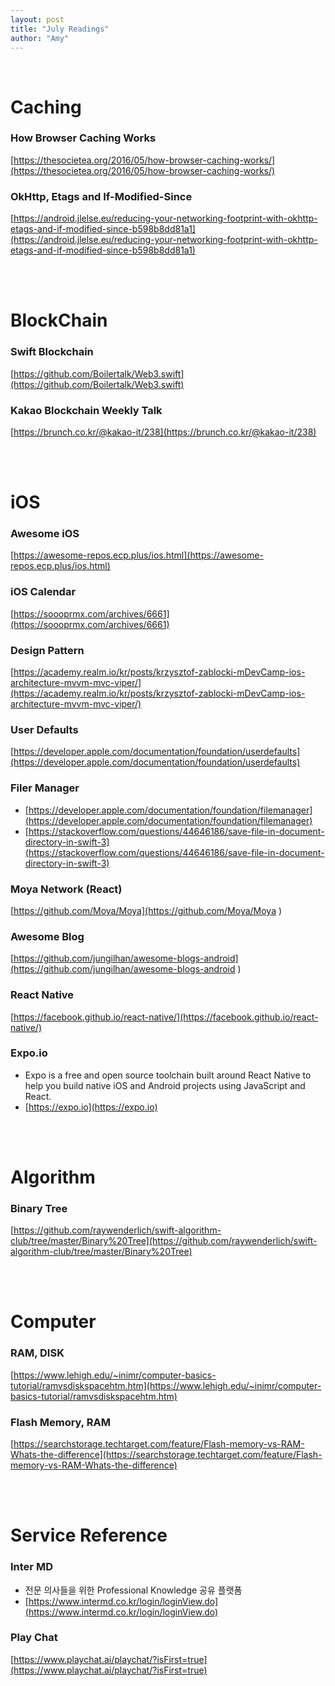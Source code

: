 ```yaml
---
layout: post
title: "July Readings"
author: "Amy"
---
```



<br>

# Caching

### How Browser Caching Works
[https://thesocietea.org/2016/05/how-browser-caching-works/](https://thesocietea.org/2016/05/how-browser-caching-works/)


### OkHttp, Etags and If-Modified-Since
[https://android.jlelse.eu/reducing-your-networking-footprint-with-okhttp-etags-and-if-modified-since-b598b8dd81a1](https://android.jlelse.eu/reducing-your-networking-footprint-with-okhttp-etags-and-if-modified-since-b598b8dd81a1)

<br>
<br>

# BlockChain

### Swift Blockchain
[https://github.com/Boilertalk/Web3.swift](https://github.com/Boilertalk/Web3.swift)

### Kakao Blockchain Weekly Talk
[https://brunch.co.kr/@kakao-it/238](https://brunch.co.kr/@kakao-it/238)

<br>
<br>

# iOS

### Awesome iOS
[https://awesome-repos.ecp.plus/ios.html](https://awesome-repos.ecp.plus/ios.html)

### iOS Calendar
[https://soooprmx.com/archives/6661](https://soooprmx.com/archives/6661)

### Design Pattern
[https://academy.realm.io/kr/posts/krzysztof-zablocki-mDevCamp-ios-architecture-mvvm-mvc-viper/](https://academy.realm.io/kr/posts/krzysztof-zablocki-mDevCamp-ios-architecture-mvvm-mvc-viper/)

### User Defaults
[https://developer.apple.com/documentation/foundation/userdefaults](https://developer.apple.com/documentation/foundation/userdefaults)

### Filer Manager
- [https://developer.apple.com/documentation/foundation/filemanager](https://developer.apple.com/documentation/foundation/filemanager)
- [https://stackoverflow.com/questions/44646186/save-file-in-document-directory-in-swift-3](https://stackoverflow.com/questions/44646186/save-file-in-document-directory-in-swift-3)

### Moya Network (React)
[https://github.com/Moya/Moya](https://github.com/Moya/Moya )

### Awesome Blog  
[https://github.com/jungilhan/awesome-blogs-android](https://github.com/jungilhan/awesome-blogs-android )


### React Native 
[https://facebook.github.io/react-native/](https://facebook.github.io/react-native/)

### Expo.io 
- Expo is a free and open source toolchain built around React Native to help you build native iOS and Android projects using JavaScript and React.
- [https://expo.io](https://expo.io)


<br>
<br>

# Algorithm

### Binary Tree
[https://github.com/raywenderlich/swift-algorithm-club/tree/master/Binary%20Tree](https://github.com/raywenderlich/swift-algorithm-club/tree/master/Binary%20Tree)

<br>
<br>

# Computer

### RAM, DISK
[https://www.lehigh.edu/~inimr/computer-basics-tutorial/ramvsdiskspacehtm.htm](https://www.lehigh.edu/~inimr/computer-basics-tutorial/ramvsdiskspacehtm.htm)

### Flash Memory, RAM
[https://searchstorage.techtarget.com/feature/Flash-memory-vs-RAM-Whats-the-difference](https://searchstorage.techtarget.com/feature/Flash-memory-vs-RAM-Whats-the-difference)



<br>
<br>

# Service Reference

### Inter MD
- 전문 의사들을 위한 Professional Knowledge 공유 플랫폼
- [https://www.intermd.co.kr/login/loginView.do](https://www.intermd.co.kr/login/loginView.do)

### Play Chat
[https://www.playchat.ai/playchat/?isFirst=true](https://www.playchat.ai/playchat/?isFirst=true)